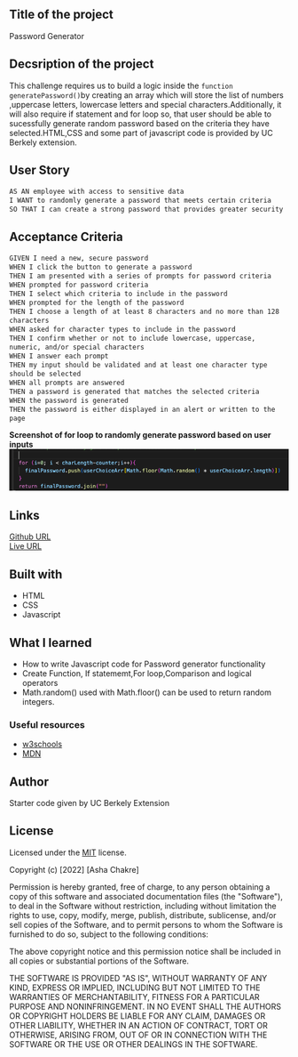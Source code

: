 ## Title of the project
Password Generator
## Decsription of the project
This challenge requires us to build a logic inside the `function generatePassword()`by creating an array which will store the list of numbers ,uppercase letters, lowercase letters and special characters.Additionally, it will also require if statement and for loop so, that user should be able to sucessfully generate random password based on the criteria they have selected.HTML,CSS and some part of javascript code is provided by UC Berkely extension.
## User Story
```
AS AN employee with access to sensitive data
I WANT to randomly generate a password that meets certain criteria
SO THAT I can create a strong password that provides greater security
```
## Acceptance Criteria
```
GIVEN I need a new, secure password
WHEN I click the button to generate a password
THEN I am presented with a series of prompts for password criteria
WHEN prompted for password criteria
THEN I select which criteria to include in the password
WHEN prompted for the length of the password
THEN I choose a length of at least 8 characters and no more than 128 characters
WHEN asked for character types to include in the password
THEN I confirm whether or not to include lowercase, uppercase, numeric, and/or special characters
WHEN I answer each prompt
THEN my input should be validated and at least one character type should be selected
WHEN all prompts are answered
THEN a password is generated that matches the selected criteria
WHEN the password is generated
THEN the password is either displayed in an alert or written to the page
```
**Screenshot of for loop to randomly generate password based on user inputs**
<img src="./assets/for-loop.png" alt ="screenshot of for loop"/>

## Links  
[Github URL](https://github.com/ashachakre0906/Password-Generator)<br>
[Live URL](https://ashachakre0906.github.io/Password-Generator/)<br>

## Built with
-  HTML
- CSS
- Javascript

## What I learned
- How to write Javascript code for Password generator functionality
- Create Function, If statememt,For loop,Comparison and logical operators
- Math.random() used with Math.floor() can be used to return random integers.

### Useful resources
- [w3schools](https://www.w3schools.com/js/default.asp)
- [MDN](https://developer.mozilla.org/en-US/docs/Web/JavaScript/Reference/Functions)

## Author
 Starter code given by UC Berkely Extension

## License
Licensed under the [MIT](https://choosealicense.com/licenses/mit/) license.

Copyright (c) [2022] [Asha Chakre]

Permission is hereby granted, free of charge, to any person obtaining a copy
of this software and associated documentation files (the "Software"), to deal
in the Software without restriction, including without limitation the rights
to use, copy, modify, merge, publish, distribute, sublicense, and/or sell
copies of the Software, and to permit persons to whom the Software is
furnished to do so, subject to the following conditions:

The above copyright notice and this permission notice shall be included in all
copies or substantial portions of the Software.

THE SOFTWARE IS PROVIDED "AS IS", WITHOUT WARRANTY OF ANY KIND, EXPRESS OR
IMPLIED, INCLUDING BUT NOT LIMITED TO THE WARRANTIES OF MERCHANTABILITY,
FITNESS FOR A PARTICULAR PURPOSE AND NONINFRINGEMENT. IN NO EVENT SHALL THE
AUTHORS OR COPYRIGHT HOLDERS BE LIABLE FOR ANY CLAIM, DAMAGES OR OTHER
LIABILITY, WHETHER IN AN ACTION OF CONTRACT, TORT OR OTHERWISE, ARISING FROM,
OUT OF OR IN CONNECTION WITH THE SOFTWARE OR THE USE OR OTHER DEALINGS IN THE
SOFTWARE.





